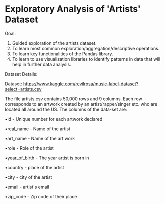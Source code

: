 # Exploratory Analysis of 'Artists' Dataset 

Goal: 

1. Guided exploration of the artists dataset. 
2. To learn most common exploration/aggregation/descriptive operations. 
3. To learn key functionalities of the Pandas library. 
4. To learn to use visualization libraries to identify patterns in data that will help in further data analysis.

Dataset Details:

Dataset: https://www.kaggle.com/revilrosa/music-label-dataset?select=artists.csv

The file artists.csv contains 50,000 rows and 9 columns. Each row corresponds to an artwork created by an artist/rapper/singer etc. who are located all around the US. The columns of the data-set are:

•id - Unique number for each artwork declared

•real_name - Name of the artist

•art_name - Name of the art work

•role - Role of the artist

•year_of_birth - The year artist is born in

•country - place of the artist 

•city - city of the artist 

•email - artist's email

•zip_code - Zip code of their place

